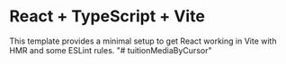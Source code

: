 # React + TypeScript + Vite

This template provides a minimal setup to get React working in Vite with HMR and some ESLint rules.
"# tuitionMediaByCursor" 
